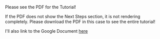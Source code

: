 Please see the PDF for the Tutorial!

If the PDF does not show the Next Steps section, it is not rendering completely. Please download the PDF in this case to see the entire tutorial!

I'll also link to the Google Document [here](https://docs.google.com/document/d/1XJs_mSCVAKSeYSgZnjZaJRIet-rPBniOO-Yitk_qfmY/edit?usp=sharing)
